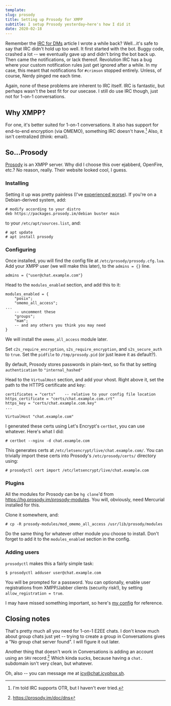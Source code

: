 ```yaml
---
template:
slug: prosody
title: Setting up Prosody for XMPP
subtitle: I setup Prosody yesterday—here's how I did it
date: 2020-02-18
---
```


Remember the [IRC for DMs](/blog/irc-for-dms/) article I wrote a while
back? Well...it's safe to say that IRC didn't hold up too well. It first
started with the bot. Buggy code, crashed a lot -- we eventually gave up
and didn't bring the bot back up. Then came the notifications, or lack
thereof. Revolution IRC has a bug where your custom notification rules
just get ignored after a while. In my case, this meant that
notifications for `#crimson` stopped entirely. Unless, of course, Nerdy
pinged me each time.

Again, none of these problems are inherent to IRC itself. IRC is
fantastic, but perhaps wasn't the best fit for our usecase. I still do
use IRC though, just not for 1-on-1 conversations.

## Why XMPP?

For one, it's better suited for 1-on-1 conversations. It also has
support for end-to-end encryption (via OMEMO), something IRC doesn't
have.[^otr] Also, it isn't centralized (think: email).

[^otr]: I'm told IRC supports OTR, but I haven't ever tried.

## So...Prosody

[Prosody](https://prosody.im) is an XMPP server. Why did I choose this
over ejabberd, OpenFire, etc.? No reason, really. Their website looked
cool, I guess.

### Installing

Setting it up was pretty painless (I've [experienced
worse](/blog/mailserver)). If you're on a Debian-derived system, add:
```
# modify according to your distro
deb https://packages.prosody.im/debian buster main 
```

to your `/etc/apt/sources.list`, and:

```
# apt update
# apt install prosody
```

### Configuring

Once installed, you will find the config file at
`/etc/prosody/prosody.cfg.lua`. Add your XMPP user (we will make this
later), to the `admins = {}` line.

```
admins = {"user@chat.example.com"}
```

Head to the `modules_enabled` section, and add this to it:

```
modules_enabled = {
    "posix";
    "omemo_all_access";
...
    -- uncomment these
    "groups";
    "mam";
    -- and any others you think you may need
}
```

We will install the `omemo_all_access` module later.

Set `c2s_require_encryption`, `s2s_require_encryption`, and
`s2s_secure_auth` to `true`.
Set the `pidfile` to `/tmp/prosody.pid` (or just leave it as default?).

By default, Prosody stores passwords in plain-text, so fix that by
setting `authentication` to `"internal_hashed"`

Head to the `VirtualHost` section, and add your vhost. Right above it,
set the path to the HTTPS certificate and key:

```
certificates = "certs"    -- relative to your config file location
https_certificate = "certs/chat.example.com.crt"
https_key = "certs/chat.example.com.key"
...

VirtualHost "chat.example.com"
```

I generated these certs using Let's Encrypt's `certbot`, you can use
whatever. Here's what I did:

```
# certbot --nginx -d chat.example.com
```

This generates certs at `/etc/letsencrypt/live/chat.example.com/`. You can
trivially import these certs into Prosody's `/etc/prosody/certs/` directory using:

```
# prosodyctl cert import /etc/letsencrypt/live/chat.example.com
```

### Plugins

All the modules for Prosody can be `hg clone`'d from
https://hg.prosody.im/prosody-modules. You will, obviously, need
Mercurial installed for this.

Clone it somewhere, and: 

```
# cp -R prosody-modules/mod_omemo_all_access /usr/lib/prosody/modules
```

Do the same thing for whatever other module you choose to install. Don't
forget to add it to the `modules_enabled` section in the config.

### Adding users

`prosodyctl` makes this a fairly simple task:

```
$ prosodyctl adduser user@chat.example.com
```

You will be prompted for a password. You can optionally, enable
user registrations from XMPP/Jabber clients (security risk!), by setting
`allow_registration = true`.

I may have missed something important, so here's [my
config](https://cdn.icyphox.sh/prosody.cfg.lua) for reference.

## Closing notes

That's pretty much all you need for 1-on-1 E2EE chats. I don't know much
about group chats just yet -- trying to create a group in Conversations
gives a "No group chat server found". I will figure it out later.

Another thing that doesn't work in Conversations is adding an account
using an `SRV` record.[^srv] Which kinda sucks, because having a `chat.`
subdomain isn't very clean, but whatever.

Oh, also -- you can message me at
[icy@chat.icyphox.sh](xmpp:icy@chat.icyphox.sh).

[^srv]: https://prosody.im/doc/dns
